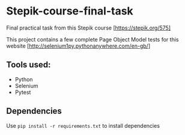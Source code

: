 # Stepik-course-final-task
Final practical task from this Stepik course [https://stepik.org/575]

This project contains a few complete Page Object Model tests for this website [http://selenium1py.pythonanywhere.com/en-gb/]

## Tools used:
- Python
- Selenium
- Pytest

## Dependencies
Use `pip install -r requirements.txt` to install dependencies
